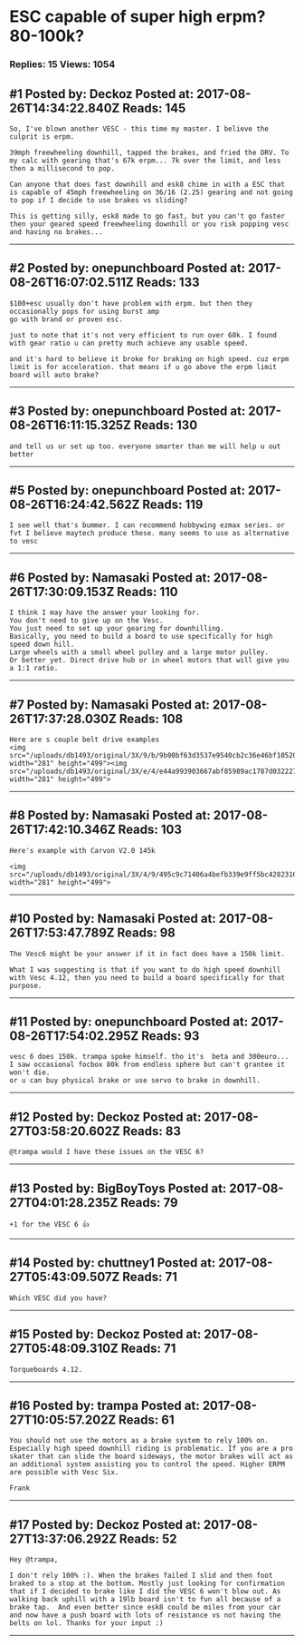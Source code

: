 # ESC capable of super high erpm? 80-100k?

### Replies: 15 Views: 1054

## \#1 Posted by: Deckoz Posted at: 2017-08-26T14:34:22.840Z Reads: 145

```
So, I've blown another VESC - this time my master. I believe the culprit is erpm.

39mph freewheeling downhill, tapped the brakes, and fried the DRV. To my calc with gearing that's 67k erpm... 7k over the limit, and less then a millisecond to pop.

Can anyone that does fast downhill and esk8 chime in with a ESC that is capable of 45mph freewheeling on 36/16 (2.25) gearing and not going to pop if I decide to use brakes vs sliding?

This is getting silly, esk8 made to go fast, but you can't go faster then your geared speed freewheeling downhill or you risk popping vesc and having no brakes...
```

---
## \#2 Posted by: onepunchboard Posted at: 2017-08-26T16:07:02.511Z Reads: 133

```
$100+esc usually don't have problem with erpm. but then they occasionally pops for using burst amp
go with brand or proven esc.

just to note that it's not very efficient to run over 60k. I found with gear ratio u can pretty much achieve any usable speed. 

and it's hard to believe it broke for braking on high speed. cuz erpm limit is for acceleration. that means if u go above the erpm limit board will auto brake?
```

---
## \#3 Posted by: onepunchboard Posted at: 2017-08-26T16:11:15.325Z Reads: 130

```
and tell us ur set up too. everyone smarter than me will help u out better
```

---
## \#5 Posted by: onepunchboard Posted at: 2017-08-26T16:24:42.562Z Reads: 119

```
I see well that's bummer. I can recommend hobbywing ezmax series. or fvt I believe maytech produce these. many seems to use as alternative to vesc
```

---
## \#6 Posted by: Namasaki Posted at: 2017-08-26T17:30:09.153Z Reads: 110

```
I think I may have the answer your looking for. 
You don't need to give up on the Vesc. 
You just need to set up your gearing for downhilling. 
Basically, you need to build a board to use specifically for high speed down hill. 
Large wheels with a small wheel pulley and a large motor pulley. 
Or better yet. Direct drive hub or in wheel motors that will give you a 1:1 ratio.
```

---
## \#7 Posted by: Namasaki Posted at: 2017-08-26T17:37:28.030Z Reads: 108

```
Here are s couple belt drive examples
<img src="/uploads/db1493/original/3X/9/b/9b00bf63d3537e9540cb2c36e46bf1052033ff25.PNG" width="281" height="499"><img src="/uploads/db1493/original/3X/e/4/e44a993903667abf85989ac1787d0322273eb8c1.PNG" width="281" height="499">
```

---
## \#8 Posted by: Namasaki Posted at: 2017-08-26T17:42:10.346Z Reads: 103

```
Here's example with Carvon V2.0 145k

<img src="/uploads/db1493/original/3X/4/9/495c9c71406a4befb339e9ff5bc42823160e7ee2.PNG" width="281" height="499">
```

---
## \#10 Posted by: Namasaki Posted at: 2017-08-26T17:53:47.789Z Reads: 98

```
The Vesc6 might be your answer if it in fact does have a 150k limit. 

What I was suggesting is that if you want to do high speed downhill with Vesc 4.12, then you need to build a board specifically for that purpose.
```

---
## \#11 Posted by: onepunchboard Posted at: 2017-08-26T17:54:02.295Z Reads: 93

```
vesc 6 does 150k. trampa spoke himself. tho it's  beta and 300euro... I saw occasional focbox 80k from endless sphere but can't grantee it won't die. 
or u can buy physical brake or use servo to brake in downhill.
```

---
## \#12 Posted by: Deckoz Posted at: 2017-08-27T03:58:20.602Z Reads: 83

```
@trampa would I have these issues on the VESC 6?
```

---
## \#13 Posted by: BigBoyToys Posted at: 2017-08-27T04:01:28.235Z Reads: 79

```
+1 for the VESC 6 👍
```

---
## \#14 Posted by: chuttney1 Posted at: 2017-08-27T05:43:09.507Z Reads: 71

```
Which VESC did you have?
```

---
## \#15 Posted by: Deckoz Posted at: 2017-08-27T05:48:09.310Z Reads: 71

```
Torqueboards 4.12.
```

---
## \#16 Posted by: trampa Posted at: 2017-08-27T10:05:57.202Z Reads: 61

```
You should not use the motors as a brake system to rely 100% on. Especially high speed downhill riding is problematic. If you are a pro skater that can slide the board sideways, the motor brakes will act as an additional system assisting you to control the speed. Higher ERPM are possible with Vesc Six.

Frank
```

---
## \#17 Posted by: Deckoz Posted at: 2017-08-27T13:37:06.292Z Reads: 52

```
Hey @trampa,

I don't rely 100% :). When the brakes failed I slid and then foot braked to a stop at the bottom. Mostly just looking for confirmation that if I decided to brake like I did the VESC 6 won't blow out. As walking back uphill with a 19lb board isn't to fun all because of a brake tap.  And even better since esk8 could be miles from your car and now have a push board with lots of resistance vs not having the belts on lol. Thanks for your input :)
```

---
